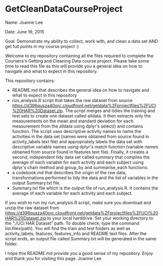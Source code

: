 # GetCleanDataCourseProject
Name: Joanne Lee

Date: June 19, 2015

Goal: Demonstrate my ability to collect, work with, and clean a data set AND get full points in my course project :)

Welcome to my repository containing all the files required to complete the Coursera's Getting and Cleaning Data course project. Please take some time to read this file as this will provide you a general idea on how to navigate and what to expect in this repository. 

This repository contains:
- README.md that describes the general idea on how to navigate and what to expect in this repository
- run_analysis.R script that takes the raw dataset from source https://d396qusza40orc.cloudfront.net/getdata%2Fprojectfiles%2FUCI%20HAR%20Dataset.zip. The script merges and tidies the training and test sets to create one dataset called alldata. It then extracts only the measurements on the mean and standard deviation for each measurement from the alldata using dplyr's select() and contains function. The script uses descriptive activity names to name the activities in the data set (names were obtained from source found in activity_labels text file) and appropriately labels the data set with descriptive variable names using dplyr's match function (variable names obtained from source found in features text file). Finally, it creates a second, independent tidy data set called summary that compiles the average of each variable for each activity and each subject using dplyr's chain method and group_by and summarise_each functions.
- a codebook.md that describes the origin of the raw data, transformations performed to tidy the data and the list of variables in the output Summary.txt file.
- Summary.txt file which is the output file of run_analysis.R. It contains the average of each variable for each activity and each subject.

If you wish to run my run_analysis.R script, make sure you download and unzip the raw dataset from https://d396qusza40orc.cloudfront.net/getdata%2Fprojectfiles%2FUCI%20HAR%20Dataset.zip to your local harddrive. Set your working directory to the "./UCI HAR Dataset" path. To double check, type the command list.files(path). You will find the train and test folders as well as activity_labels, features, features_info and README text files. After the script ends, an output file called Summary.txt will be generated in the same folder. 

I hope this README.md provide you a good sense of my repository. Enjoy and thank you for visiting this page.
Joanne Lee
